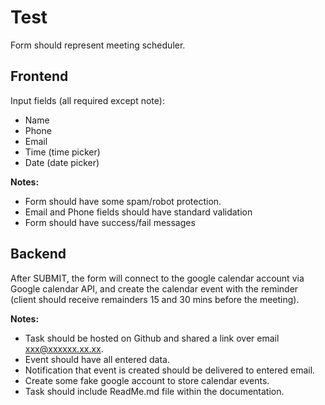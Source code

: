 # Test

Form should represent meeting scheduler.

## Frontend 

Input fields (all required except note):

*  Name
*  Phone
*  Email
*  Time (time picker)
*  Date (date picker)

**Notes:**

*  Form should have some spam/robot protection.
*  Email and Phone fields should have standard validation
*  Form should have success/fail messages

## Backend

After SUBMIT, the form will connect to the google calendar account via Google calendar API, and create the calendar event with the reminder (client should receive remainders 15 and 30 mins before the meeting).

**Notes:**

*  Task should be hosted on Github and shared a link over email  xxx@xxxxxx.xx.xx.
*  Event should have all entered data.
*  Notification that event is created should be delivered to entered email.
*  Create some fake google account to store calendar events.
*  Task should include ReadMe.md file within the documentation.
